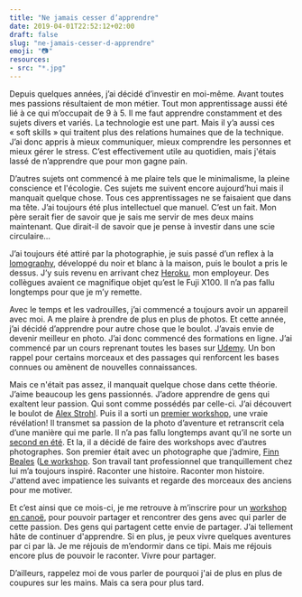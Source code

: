 ```yaml
---
title: "Ne jamais cesser d’apprendre"
date: 2019-04-01T22:52:12+02:00
draft: false
slug: "ne-jamais-cesser-d-apprendre"
emoji: "📷"
resources:
- src: "*.jpg"
---
```


Depuis quelques années, j’ai décidé d’investir en moi-même. Avant toutes mes passions résultaient de mon métier. Tout mon apprentissage aussi été lié à ce qui m’occupait de 9 à 5. Il me faut apprendre constamment et des sujets divers et variés. La technologie est une part. Mais il y’a aussi ces « soft skills » qui traitent plus des relations humaines que de la technique. J’ai donc appris à mieux communiquer, mieux comprendre les personnes et mieux gérer le stress. C’est effectivement utile au quotidien, mais j'étais lassé de n’apprendre que pour mon gagne pain.

D’autres sujets ont commencé à me plaire tels que le minimalisme, la pleine conscience et l'écologie. Ces sujets me suivent encore aujourd’hui mais il manquait quelque chose. Tous ces apprentissages ne se faisaient que dans ma tête. J’ai toujours été plus intellectuel que manuel. C’est un fait. Mon père serait fier de savoir que je sais me servir de mes deux mains maintenant. Que dirait-il de savoir que je pense à investir dans une scie circulaire...

J’ai toujours été attiré par la photographie, je suis passé d’un reflex à la [lomography](https://lomography.com), développé du noir et blanc à la maison, puis le boulot a pris le dessus. J’y suis revenu en arrivant chez [Heroku](https://heroku.com), mon employeur. Des collègues avaient ce magnifique objet qu’est le Fuji X100. Il n’a pas fallu longtemps pour que je m’y remette.

Avec le temps et les vadrouilles, j’ai commencé a toujours avoir un appareil avec moi. A me plaire à prendre de plus en plus de photos. Et cette année, j’ai décidé d’apprendre pour autre chose que le boulot. J’avais envie de devenir meilleur en photo. J’ai donc commencé des formations en ligne. J’ai commencé par un cours reprenant toutes les bases sur [Udemy](https://www.udemy.com/photography-masterclass-complete-guide-to-photography/). Un bon rappel pour certains morceaux et des passages qui renforcent les bases connues ou amènent de nouvelles connaissances.

Mais ce n'était pas assez, il manquait quelque chose dans cette théorie. J’aime beaucoup les gens passionnés. J’adore apprendre de gens qui exaltent leur passion. Qui sont comme possédés par celle-ci. J’ai découvert le boulot de [Alex Strohl](http://www.alexstrohl.com). Puis il a sorti un [premier workshop](https://workshop.alexstrohl.com), une vraie révélation! Il transmet sa passion de la photo d’aventure et retranscrit cela d’une manière qui me parle. Il n’a pas fallu longtemps avant qu’il ne sorte un [second en été](http://summer.alexstrohl.com). Et la, il a décidé de faire des workshops avec d’autres photographes. Son premier était avec un photographe que j’admire, [Finn Beales](https://www.madebyfinn.com) ([Le workshop](https://finnxstrohl.com). Son travail tant professionnel que tranquillement chez lui m’a toujours inspiré. Raconter une histoire. Raconter mon histoire. J'attend avec impatience les suivants et regarde des morceaux des anciens pour me motiver.

Et c’est ainsi que ce mois-ci, je me retrouve à m’inscrire pour un [workshop en canoë](http://workshops.captainyvon.fr/workshops/workshop-photo-aventure-canoe-et-bivouac-sur-la-loire/), pour pouvoir partager et rencontrer des gens avec qui parler de cette passion. Des gens qui partagent cette envie de partager. J’ai tellement hâte de continuer d'apprendre. Si en plus, je peux vivre quelques aventures par ci par là. Je me réjouis de m’endormir dans ce tipi. Mais me réjouis encore plus de pouvoir le raconter. Vivre pour partager.

D’ailleurs, rappelez moi de vous parler de pourquoi j'ai de plus en plus de coupures sur les mains. Mais ca sera pour plus tard.